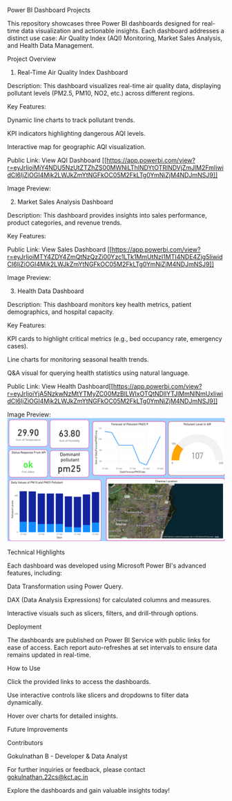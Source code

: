 Power BI Dashboard Projects

This repository showcases three Power BI dashboards designed for real-time data visualization and actionable insights. Each dashboard addresses a distinct use case: Air Quality Index (AQI) Monitoring, Market Sales Analysis, and Health Data Management.

Project Overview

1. Real-Time Air Quality Index Dashboard

Description: This dashboard visualizes real-time air quality data, displaying pollutant levels (PM2.5, PM10, NO2, etc.) across different regions.

Key Features:

Dynamic line charts to track pollutant trends.

KPI indicators highlighting dangerous AQI levels.

Interactive map for geographic AQI visualization.

Public Link: View AQI Dashboard [[https://app.powerbi.com/view?r=eyJrIjoiMjY4NDU5NzUtZTZhZS00MWNiLThlNDYtOTRlNDVjZmJlM2FmIiwidCI6IjZiOGI4Mjk2LWJkZmYtNGFkOC05M2FkLTg0YmNiZjM4NDJmNSJ9]]

Image Preview: 


2. Market Sales Analysis Dashboard

Description: This dashboard provides insights into sales performance, product categories, and revenue trends.

Key Features:


Public Link: View Sales Dashboard [[https://app.powerbi.com/view?r=eyJrIjoiMTY4ZDY4ZmQtNzQzZi00Yzc1LTk1MmUtNzI1MTI4NDE4Zjg5IiwidCI6IjZiOGI4Mjk2LWJkZmYtNGFkOC05M2FkLTg0YmNiZjM4NDJmNSJ9]]

Image Preview: 


3. Health Data Dashboard

Description: This dashboard monitors key health metrics, patient demographics, and hospital capacity.

Key Features:

KPI cards to highlight critical metrics (e.g., bed occupancy rate, emergency cases).

Line charts for monitoring seasonal health trends.

Q&A visual for querying health statistics using natural language.

Public Link: View Health Dashboard[[https://app.powerbi.com/view?r=eyJrIjoiYjA5NzkwNzMtYTMyZC00MzBlLWIxOTQtNDllYTJlMmNlNmUxIiwidCI6IjZiOGI4Mjk2LWJkZmYtNGFkOC05M2FkLTg0YmNiZjM4NDJmNSJ9]]

Image Preview: ![image](https://github.com/gokulnathan66/PowerBI_Reports/blob/a468143925f08a7a052809466712b154a988b6dd/images/AIr_quality_img.png)


Technical Highlights

Each dashboard was developed using Microsoft Power BI's advanced features, including:

Data Transformation using Power Query.

DAX (Data Analysis Expressions) for calculated columns and measures.

Interactive visuals such as slicers, filters, and drill-through options.

Deployment

The dashboards are published on Power BI Service with public links for ease of access. Each report auto-refreshes at set intervals to ensure data remains updated in real-time.

How to Use

Click the provided links to access the dashboards.

Use interactive controls like slicers and dropdowns to filter data dynamically.

Hover over charts for detailed insights.

Future Improvements


Contributors

Gokulnathan B - Developer & Data Analyst

For further inquiries or feedback, please contact gokulnathan.22cs@kct.ac.in

Explore the dashboards and gain valuable insights today!

